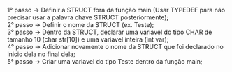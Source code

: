 1° passo -> Definir a STRUCT fora da função main (Usar TYPEDEF para não precisar usar a palavra chave STRUCT posteriormente);<br>
2° passo -> Definir o nome da STRUCT (ex. Teste);<br>
3° passo -> Dentro da STRUCT, declarar uma variavel do tipo CHAR de tamanho 10 (char str[10]) e uma variavel inteira (int var);<br>
4° passo -> Adicionar novamente o nome da STRUCT que foi declarado no inicio dela no final dela;<br>
5° passo -> Criar uma variavel do tipo Teste dentro da função main;